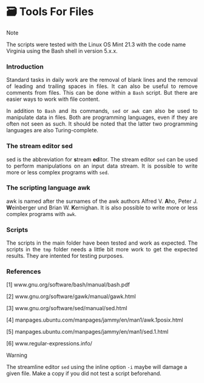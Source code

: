 # :card_file_box: Tools For Files

> [!NOTE]
> The scripts were tested with the Linux OS Mint 21.3 with the code name Virginia using the Bash shell in version 5.x.x.

### Introduction

<p align="justify">Standard tasks in daily work are the removal of blank lines and the removal of leading and trailing spaces in files. It can also be useful to remove comments from files. This can be done within a <code>Bash</code> script. But there are easier ways to work with file content.</p>

<p align="justify">In addition to <code>Bash</code> and its commands, <code>sed</code> or <code>awk</code> can also be used to manipulate data in files. Both are programming languages, even if they are often not seen as such. It should be noted that the latter two programming languages are also  Turing-complete.</p>

### The stream editor sed

<p align="justify">sed is the abbreviation for <b>s</b>tream <b>ed</b>itor. The stream editor <code>sed</code> can be used to perform manipulations on an input data stream. It is possible to write more or less complex programs with <code>sed</code>.</p>

### The scripting language awk

<p align="justify">awk is named after the surnames of the awk authors Alfred V. <b>A</b>ho, Peter J. <b>W</b>einberger und Brian W. <b>K</b>ernighan. It is also possible to write more or less complex programs with <code>awk</code>.</p>

### Scripts

<p align="justify">The scripts in the main folder have been tested and work as expected. The scripts in the <code>tmp</code> folder needs a little bit more work to get the expected results. They are intented for testing purposes.</p>

### References

[1] www&#8203;.gnu.org/software/bash/manual/bash.pdf

[2] www&#8203;.gnu.org/software/gawk/manual/gawk.html

[3] www&#8203;.gnu.org/software/sed/manual/sed.html

[4] manpages.ubuntu.com/manpages/jammy/en/man1/awk.1posix.html

[5] manpages.ubuntu.com/manpages/jammy/en/man1/sed.1.html

[6] www&#8203;.regular-expressions.info/

> [!WARNING]
> The streamline editor <code>sed</code> using the inline option <code>-i</code> maybe will damage a given file. Make a copy if you did not test a script beforehand.






